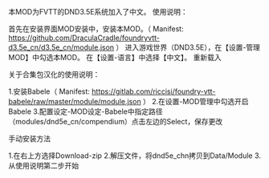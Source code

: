 本MOD为FVTT的DND3.5E系统加入了中文。
使用说明：

首先在安装界面MOD安装中，安装本MOD。（ Manifest: https://github.com/DraculaCradle/foundryvtt-d3.5e_cn/d3.5e_cn/module.json ）
进入游戏世界（DND3.5E），在【设置-管理MOD】中勾选本MOD。
在【设置-语言】中选择【中文】。
重新载入

关于合集包汉化的使用说明：

1.安装Babele（ Manifest: https://gitlab.com/riccisi/foundry-vtt-babele/raw/master/module/module.json ）
2.在设置-MOD管理中勾选开启Babele
3.配置设定-MOD设定-Babele中指定路径（modules/dnd5e_cn/compendium）点击左边的Select，保存更改

手动安装方法

1.在右上方选择Download-zip
2.解压文件，将dnd5e_chn拷贝到Data/Module
3.从使用说明第二步开始
